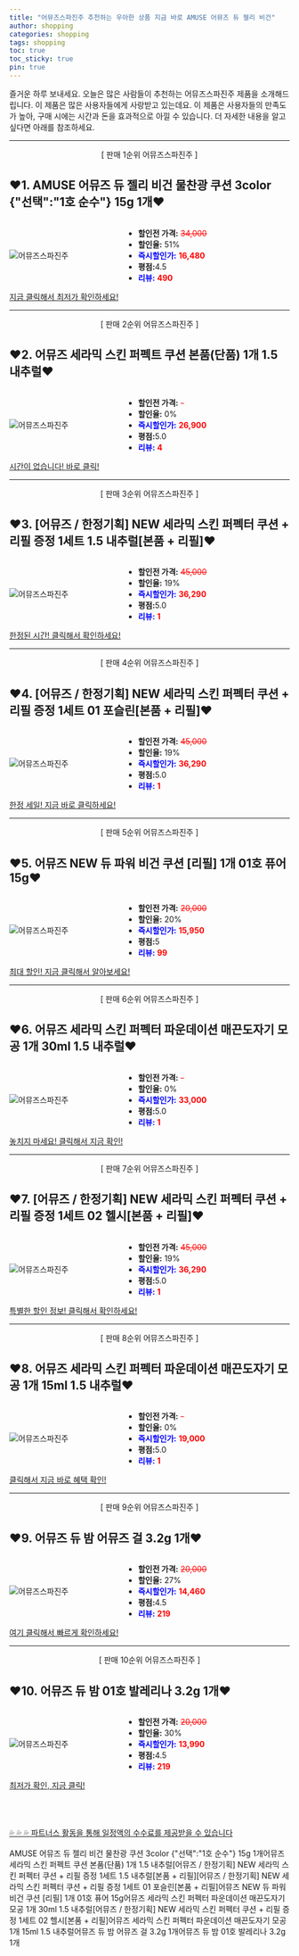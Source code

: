 ```yaml
---
title: "어뮤즈스파진주 추천하는 우아한 상품 지금 바로 AMUSE 어뮤즈 듀 젤리 비건"
author: shopping
categories: shopping
tags: shopping
toc: true
toc_sticky: true
pin: true
---
```

즐거운 하루 보내세요. 오늘은 많은 사람들이 추천하는 어뮤즈스파진주 제품을 소개해드립니다. 이 제품은 많은 사용자들에게 사랑받고 있는데요. 이 제품은 사용자들의 만족도가 높아, 구매 시에는 시간과 돈을 효과적으로 아낄 수 있습니다. 더 자세한 내용을 알고 싶다면 아래를 참조하세요.

---
<p class="toplist" style="margin: 0 auto; display: block; width: fit-content;">[ 판매 1순위 어뮤즈스파진주 ]</p>

<h2><strong>❤️1. AMUSE 어뮤즈 듀 젤리 비건 물찬광 쿠션 3color {"선택":"1호 순수"} 15g 1개❤️</strong></h2>

<div style="display: flex; align-items: center;">
    <div style="flex: 0.4;">
        <img src="https://thumbnail6.coupangcdn.com/thumbnails/remote/230x230ex/image/vendor_inventory/c039/56f94bb4c36c5b99d4703887fe14991d75ad158220a9d473e54d47e04814.jpg" alt="어뮤즈스파진주" style="max-width: 100%;">
    </div>
    <div style="flex: 0.6; margin-left: 10px;">
        <ul>
            <li><strong>할인전 가격:</strong> <del style="color: red;">34,000</del></li>
            <li><strong>할인율:</strong> 51%</li>
            <li><span style='color:blue'><strong>즉시할인가:</strong></span> <span style='color:red'><strong>16,480</strong></span></li>
            <li><strong>평점:</strong>4.5</li>
            <li><span style='color:blue'><strong>리뷰:</strong></span> <span style='color:red'><strong>490</strong></span></li>
        </ul>
    </div>
</div>
<div class="center">
    <a href="https://selin100587001.github.io?lptag=AF9450613&subid=githubio&pageKey=6856686921&traceid=V0-153&itemId=16353931050&vendorItemId=86351565698" class="myButton">
        지금 클릭해서 최저가 확인하세요!
    </a>
</div>


---
<p class="toplist" style="margin: 0 auto; display: block; width: fit-content;">[ 판매 2순위 어뮤즈스파진주 ]</p>

<h2><strong>❤️2. 어뮤즈 세라믹 스킨 퍼펙트 쿠션 본품(단품) 1개 1.5 내추럴❤️</strong></h2>

<div style="display: flex; align-items: center;">
    <div style="flex: 0.4;">
        <img src="https://thumbnail8.coupangcdn.com/thumbnails/remote/230x230ex/image/vendor_inventory/c746/2d3472c24cd86e9b2275fb82faf48d2c87a8af26da0c69881622354ec87f.jpg" alt="어뮤즈스파진주" style="max-width: 100%;">
    </div>
    <div style="flex: 0.6; margin-left: 10px;">
        <ul>
            <li><strong>할인전 가격:</strong> <del style="color: red;">-</del></li>
            <li><strong>할인율:</strong> 0%</li>
            <li><span style='color:blue'><strong>즉시할인가:</strong></span> <span style='color:red'><strong>26,900</strong></span></li>
            <li><strong>평점:</strong>5.0</li>
            <li><span style='color:blue'><strong>리뷰:</strong></span> <span style='color:red'><strong>4</strong></span></li>
        </ul>
    </div>
</div>
<div class="center">
    <a href="https://selin100587001.github.io?lptag=AF9450613&subid=githubio&pageKey=8033128830&traceid=V0-153&itemId=23009927794&vendorItemId=90043770596" class="myButton">
        시간이 없습니다! 바로 클릭!
    </a>
</div>


---
<p class="toplist" style="margin: 0 auto; display: block; width: fit-content;">[ 판매 3순위 어뮤즈스파진주 ]</p>

<h2><strong>❤️3. [어뮤즈 / 한정기획] NEW 세라믹 스킨 퍼펙터 쿠션 + 리필 증정 1세트 1.5 내추럴[본품 + 리필]❤️</strong></h2>

<div style="display: flex; align-items: center;">
    <div style="flex: 0.4;">
        <img src="https://thumbnail10.coupangcdn.com/thumbnails/remote/230x230ex/image/vendor_inventory/4e0a/cd503b0310aa44af014411b2e2ac23bca53eaeed41a427c44bd3ca047d34.png" alt="어뮤즈스파진주" style="max-width: 100%;">
    </div>
    <div style="flex: 0.6; margin-left: 10px;">
        <ul>
            <li><strong>할인전 가격:</strong> <del style="color: red;">45,000</del></li>
            <li><strong>할인율:</strong> 19%</li>
            <li><span style='color:blue'><strong>즉시할인가:</strong></span> <span style='color:red'><strong>36,290</strong></span></li>
            <li><strong>평점:</strong>5.0</li>
            <li><span style='color:blue'><strong>리뷰:</strong></span> <span style='color:red'><strong>1</strong></span></li>
        </ul>
    </div>
</div>
<div class="center">
    <a href="https://selin100587001.github.io?lptag=AF9450613&subid=githubio&pageKey=7945322428&traceid=V0-153&itemId=21902983904&vendorItemId=89363650590" class="myButton">
        한정된 시간! 클릭해서 확인하세요!
    </a>
</div>


---
<p class="toplist" style="margin: 0 auto; display: block; width: fit-content;">[ 판매 4순위 어뮤즈스파진주 ]</p>

<h2><strong>❤️4. [어뮤즈 / 한정기획] NEW 세라믹 스킨 퍼펙터 쿠션 + 리필 증정 1세트 01 포슬린[본품 + 리필]❤️</strong></h2>

<div style="display: flex; align-items: center;">
    <div style="flex: 0.4;">
        <img src="https://thumbnail10.coupangcdn.com/thumbnails/remote/230x230ex/image/vendor_inventory/4e0a/cd503b0310aa44af014411b2e2ac23bca53eaeed41a427c44bd3ca047d34.png" alt="어뮤즈스파진주" style="max-width: 100%;">
    </div>
    <div style="flex: 0.6; margin-left: 10px;">
        <ul>
            <li><strong>할인전 가격:</strong> <del style="color: red;">45,000</del></li>
            <li><strong>할인율:</strong> 19%</li>
            <li><span style='color:blue'><strong>즉시할인가:</strong></span> <span style='color:red'><strong>36,290</strong></span></li>
            <li><strong>평점:</strong>5.0</li>
            <li><span style='color:blue'><strong>리뷰:</strong></span> <span style='color:red'><strong>1</strong></span></li>
        </ul>
    </div>
</div>
<div class="center">
    <a href="https://selin100587001.github.io?lptag=AF9450613&subid=githubio&pageKey=7945322428&traceid=V0-153&itemId=21902983902&vendorItemId=89363650596" class="myButton">
        한정 세일! 지금 바로 클릭하세요!
    </a>
</div>


---
<p class="toplist" style="margin: 0 auto; display: block; width: fit-content;">[ 판매 5순위 어뮤즈스파진주 ]</p>

<h2><strong>❤️5. 어뮤즈 NEW 듀 파워 비건 쿠션 [리필] 1개 01호 퓨어 15g❤️</strong></h2>

<div style="display: flex; align-items: center;">
    <div style="flex: 0.4;">
        <img src="https://thumbnail9.coupangcdn.com/thumbnails/remote/230x230ex/image/vendor_inventory/67d1/0f63e3348c4b949092ee446570285d542b792116ecacb46c6a49e0cad72f.jpg" alt="어뮤즈스파진주" style="max-width: 100%;">
    </div>
    <div style="flex: 0.6; margin-left: 10px;">
        <ul>
            <li><strong>할인전 가격:</strong> <del style="color: red;">20,000</del></li>
            <li><strong>할인율:</strong> 20%</li>
            <li><span style='color:blue'><strong>즉시할인가:</strong></span> <span style='color:red'><strong>15,950</strong></span></li>
            <li><strong>평점:</strong>5</li>
            <li><span style='color:blue'><strong>리뷰:</strong></span> <span style='color:red'><strong>99</strong></span></li>
        </ul>
    </div>
</div>
<div class="center">
    <a href="https://selin100587001.github.io?lptag=AF9450613&subid=githubio&pageKey=8230585736&traceid=V0-153&itemId=23687357922&vendorItemId=90651130460" class="myButton">
        최대 할인! 지금 클릭해서 알아보세요!
    </a>
</div>


---
<p class="toplist" style="margin: 0 auto; display: block; width: fit-content;">[ 판매 6순위 어뮤즈스파진주 ]</p>

<h2><strong>❤️6. 어뮤즈 세라믹 스킨 퍼펙터 파운데이션 매끈도자기 모공 1개 30ml 1.5 내추럴❤️</strong></h2>

<div style="display: flex; align-items: center;">
    <div style="flex: 0.4;">
        <img src="https://thumbnail8.coupangcdn.com/thumbnails/remote/230x230ex/image/vendor_inventory/fc50/feac29d89d624c7d670dbcbebca4f67bca041941cc0ac37a05722b83781d.png" alt="어뮤즈스파진주" style="max-width: 100%;">
    </div>
    <div style="flex: 0.6; margin-left: 10px;">
        <ul>
            <li><strong>할인전 가격:</strong> <del style="color: red;">-</del></li>
            <li><strong>할인율:</strong> 0%</li>
            <li><span style='color:blue'><strong>즉시할인가:</strong></span> <span style='color:red'><strong>33,000</strong></span></li>
            <li><strong>평점:</strong>5.0</li>
            <li><span style='color:blue'><strong>리뷰:</strong></span> <span style='color:red'><strong>1</strong></span></li>
        </ul>
    </div>
</div>
<div class="center">
    <a href="https://selin100587001.github.io?lptag=AF9450613&subid=githubio&pageKey=8220342808&traceid=V0-153&itemId=23625278902&vendorItemId=90650806928" class="myButton">
        놓치지 마세요! 클릭해서 지금 확인!
    </a>
</div>


---
<p class="toplist" style="margin: 0 auto; display: block; width: fit-content;">[ 판매 7순위 어뮤즈스파진주 ]</p>

<h2><strong>❤️7. [어뮤즈 / 한정기획] NEW 세라믹 스킨 퍼펙터 쿠션 + 리필 증정 1세트 02 헬시[본품 + 리필]❤️</strong></h2>

<div style="display: flex; align-items: center;">
    <div style="flex: 0.4;">
        <img src="https://thumbnail10.coupangcdn.com/thumbnails/remote/230x230ex/image/vendor_inventory/4e0a/cd503b0310aa44af014411b2e2ac23bca53eaeed41a427c44bd3ca047d34.png" alt="어뮤즈스파진주" style="max-width: 100%;">
    </div>
    <div style="flex: 0.6; margin-left: 10px;">
        <ul>
            <li><strong>할인전 가격:</strong> <del style="color: red;">45,000</del></li>
            <li><strong>할인율:</strong> 19%</li>
            <li><span style='color:blue'><strong>즉시할인가:</strong></span> <span style='color:red'><strong>36,290</strong></span></li>
            <li><strong>평점:</strong>5.0</li>
            <li><span style='color:blue'><strong>리뷰:</strong></span> <span style='color:red'><strong>1</strong></span></li>
        </ul>
    </div>
</div>
<div class="center">
    <a href="https://selin100587001.github.io?lptag=AF9450613&subid=githubio&pageKey=7945322428&traceid=V0-153&itemId=21902983906&vendorItemId=89363650582" class="myButton">
        특별한 할인 정보! 클릭해서 확인하세요!
    </a>
</div>


---
<p class="toplist" style="margin: 0 auto; display: block; width: fit-content;">[ 판매 8순위 어뮤즈스파진주 ]</p>

<h2><strong>❤️8. 어뮤즈 세라믹 스킨 퍼펙터 파운데이션 매끈도자기 모공 1개 15ml 1.5 내추럴❤️</strong></h2>

<div style="display: flex; align-items: center;">
    <div style="flex: 0.4;">
        <img src="https://thumbnail8.coupangcdn.com/thumbnails/remote/230x230ex/image/vendor_inventory/fc50/feac29d89d624c7d670dbcbebca4f67bca041941cc0ac37a05722b83781d.png" alt="어뮤즈스파진주" style="max-width: 100%;">
    </div>
    <div style="flex: 0.6; margin-left: 10px;">
        <ul>
            <li><strong>할인전 가격:</strong> <del style="color: red;">-</del></li>
            <li><strong>할인율:</strong> 0%</li>
            <li><span style='color:blue'><strong>즉시할인가:</strong></span> <span style='color:red'><strong>19,000</strong></span></li>
            <li><strong>평점:</strong>5.0</li>
            <li><span style='color:blue'><strong>리뷰:</strong></span> <span style='color:red'><strong>1</strong></span></li>
        </ul>
    </div>
</div>
<div class="center">
    <a href="https://selin100587001.github.io?lptag=AF9450613&subid=githubio&pageKey=8220342808&traceid=V0-153&itemId=23625278896&vendorItemId=90650806908" class="myButton">
        클릭해서 지금 바로 혜택 확인!
    </a>
</div>


---
<p class="toplist" style="margin: 0 auto; display: block; width: fit-content;">[ 판매 9순위 어뮤즈스파진주 ]</p>

<h2><strong>❤️9. 어뮤즈 듀 밤 어뮤즈 걸 3.2g 1개❤️</strong></h2>

<div style="display: flex; align-items: center;">
    <div style="flex: 0.4;">
        <img src="https://thumbnail7.coupangcdn.com/thumbnails/remote/230x230ex/image/vendor_inventory/4bfd/276eed4d45c675d18ceafde378253b77675dacbd4c45bec300a4894addd6.jpg" alt="어뮤즈스파진주" style="max-width: 100%;">
    </div>
    <div style="flex: 0.6; margin-left: 10px;">
        <ul>
            <li><strong>할인전 가격:</strong> <del style="color: red;">20,000</del></li>
            <li><strong>할인율:</strong> 27%</li>
            <li><span style='color:blue'><strong>즉시할인가:</strong></span> <span style='color:red'><strong>14,460</strong></span></li>
            <li><strong>평점:</strong>4.5</li>
            <li><span style='color:blue'><strong>리뷰:</strong></span> <span style='color:red'><strong>219</strong></span></li>
        </ul>
    </div>
</div>
<div class="center">
    <a href="https://selin100587001.github.io?lptag=AF9450613&subid=githubio&pageKey=6756534804&traceid=V0-153&itemId=18332440821&vendorItemId=87659044133" class="myButton">
        여기 클릭해서 빠르게 확인하세요!
    </a>
</div>


---
<p class="toplist" style="margin: 0 auto; display: block; width: fit-content;">[ 판매 10순위 어뮤즈스파진주 ]</p>

<h2><strong>❤️10. 어뮤즈 듀 밤 01호 발레리나 3.2g 1개❤️</strong></h2>

<div style="display: flex; align-items: center;">
    <div style="flex: 0.4;">
        <img src="https://thumbnail7.coupangcdn.com/thumbnails/remote/230x230ex/image/vendor_inventory/4bfd/276eed4d45c675d18ceafde378253b77675dacbd4c45bec300a4894addd6.jpg" alt="어뮤즈스파진주" style="max-width: 100%;">
    </div>
    <div style="flex: 0.6; margin-left: 10px;">
        <ul>
            <li><strong>할인전 가격:</strong> <del style="color: red;">20,000</del></li>
            <li><strong>할인율:</strong> 30%</li>
            <li><span style='color:blue'><strong>즉시할인가:</strong></span> <span style='color:red'><strong>13,990</strong></span></li>
            <li><strong>평점:</strong>4.5</li>
            <li><span style='color:blue'><strong>리뷰:</strong></span> <span style='color:red'><strong>219</strong></span></li>
        </ul>
    </div>
</div>
<div class="center">
    <a href="https://selin100587001.github.io?lptag=AF9450613&subid=githubio&pageKey=6756534804&traceid=V0-153&itemId=21364032166&vendorItemId=87659044172" class="myButton">
        최저가 확인, 지금 클릭!
    </a>
</div>

<br><br><br>[💦 💦 💦 파트너스 활동을 통해 일정액의 수수료를 제공받을 수 있습니다](https://link.coupang.com/a/bcpT2c)<br><br>AMUSE 어뮤즈 듀 젤리 비건 물찬광 쿠션 3color {"선택":"1호 순수"} 15g 1개어뮤즈 세라믹 스킨 퍼펙트 쿠션 본품(단품) 1개 1.5 내추럴[어뮤즈 / 한정기획] NEW 세라믹 스킨 퍼펙터 쿠션 + 리필 증정 1세트 1.5 내추럴[본품 + 리필][어뮤즈 / 한정기획] NEW 세라믹 스킨 퍼펙터 쿠션 + 리필 증정 1세트 01 포슬린[본품 + 리필]어뮤즈 NEW 듀 파워 비건 쿠션 [리필] 1개 01호 퓨어 15g어뮤즈 세라믹 스킨 퍼펙터 파운데이션 매끈도자기 모공 1개 30ml 1.5 내추럴[어뮤즈 / 한정기획] NEW 세라믹 스킨 퍼펙터 쿠션 + 리필 증정 1세트 02 헬시[본품 + 리필]어뮤즈 세라믹 스킨 퍼펙터 파운데이션 매끈도자기 모공 1개 15ml 1.5 내추럴어뮤즈 듀 밤 어뮤즈 걸 3.2g 1개어뮤즈 듀 밤 01호 발레리나 3.2g 1개